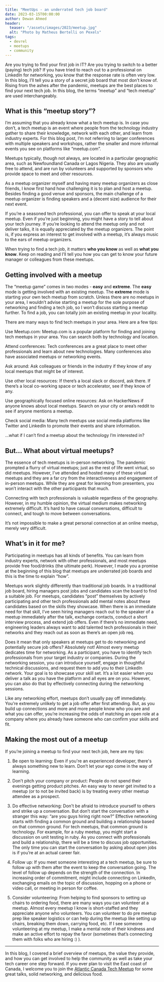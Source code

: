 ```yaml
---
title: "MeetUps - an underrated tech job board"
date: 2023-03-15T00:00:00
author: Dewan Ahmed
header:
  teaser: "/assets/images/2023/meetup.jpg"
  alt: "Photo by Matheus Bertelli on Pexels"
tags:
  - devrel
  - meetups
  - community
---
```


Are you trying to find your first job in IT? Are you trying to switch to a better (paying) tech job? If you have tried to reach out to a professional on LinkedIn for networking, you know that the response rate is often very low. In this blog, I’ll tell you a story of a secret job board that most don’t know of. Rising from the ashes after the pandemic, meetups are the best places to find your next tech job. In this blog, the terms “meetup” and “tech meetup” are used interchangeably. 

## What is this “meetup story”?

I’m assuming that you already know what a tech meetup is. In case you don’t, a tech meetup is an event where people from the technology industry gather to share their knowledge, network with each other, and learn from industry experts. For this blog post, I’m not referring to larger conferences with multiple speakers and workshops, rather the smaller and more informal events you see on platforms like “meetup.com”.

Meetups typically, though not always, are located in a particular geographic area, such as Newfoundland Canada or Lagos Nigeria. They also are usually free to attend, and are run by volunteers and supported by sponsors who provide space to meet and other resources.

As a meetup organizer myself and having many meetup organizers as close friends, I know first hand how challenging it is to plan and host a meetup. Besides finding a good venue and sponsors, the main challenge of a meetup organizer is finding speakers and a (decent size) audience for their next event. 

If you’re a seasoned tech professional, you can offer to speak at your local meetup. Even if you’re just beginning, you might have a story to tell about your tech journey. If you’re looking to attend the meetup only and not deliver talks, it is equally appreciated by the meetup organizers.  The point is, if you express an interest to get involved with a meetup, it’s always music to the ears of meetup organizers.

When trying to find a tech job, it matters **who you know** as well as **what you know**. Keep on reading and I’ll tell you how you can get to know your future manager or colleagues from these meetups.

## Getting involved with a meetup

The “meetup game” comes in two modes - **easy** and **extreme**. The **easy** mode is getting involved with an existing meetup. The **extreme** mode is starting your own tech meetup from scratch. Unless there are no meetups in your area, I wouldn’t advise starting a meetup for the sole purpose of networking and finding a tech job, so I won’t discuss starting a meetup further. To find a job, you can totally join an existing meetup in your locality. 

There are many ways to find tech meetups in your area. Here are a few tips:

Use Meetup.com: Meetup.com is a popular platform for finding and joining tech meetups in your area. You can search both by technology and location.

Attend conferences: Tech conferences are a great place to meet other professionals and learn about new technologies. Many conferences also have associated meetups or networking events.

Ask around: Ask colleagues or friends in the industry if they know of any local meetups that might be of interest.

Use other local resources: If there’s a local slack or discord, ask there. If there’s a local co-working space or tech accelerator, see if they know of any.

Use geographically focused online resources: Ask on HackerNews if anyone knows about local meetups. Search on your city or area’s reddit to see if anyone mentions a meetup.

Check social media: Many tech meetups use social media platforms like Twitter and LinkedIn to promote their events and share information.

…what if I can’t find a meetup about the technology I’m interested in?

## But… What about virtual meetups?

The essence of tech meetups is in-person networking. The pandemic prompted a flurry of virtual meetups; just as the rest of life went virtual, so did meetups. However, I’ve attended and hosted many of these virtual meetups and they are a far cry from the interactiveness and engagement of in-person meetups. While they are great for learning from presenters, you won’t interact with the other participants that much.

Connecting with tech professionals is valuable regardless of the geography. However, in my humble opinion, the virtual medium makes networking extremely difficult. It’s hard to have casual conversations, difficult to connect, and tough to move between conversations. 

It’s not impossible to make a great personal connection at an online meetup, merely very difficult.

## What’s in it for me? 

Participating in meetups has all kinds of  benefits. You can learn from industry experts, network with other professionals, and most meetups provide free food/drinks (the ultimate perk). However, I made you a promise at the beginning of this blog that meetups are underrated job boards and this is the time to explain “how”.

Meetups work slightly differently than traditional job boards. In a traditional job board, hiring managers post jobs and candidates scan the board to find a suitable job. For meetups, candidates “post” themselves by actively participating and other tech professionals add mental notes about these candidates based on the skills they showcase. When there is an immediate need for that skill, I’ve seen hiring managers reach out to the speaker of a meetup immediately after the talk, exchange contacts, conduct a short interview process, and extend job offers. Even if there’s no immediate need, engineering leaders always want to add talented tech professionals in their networks and they reach out as soon as there’s an open job req. 

Does it mean that only speakers at meetups get to do networking and potentially secure job offers? Absolutely not! Almost every meetup dedicates time for networking. As a participant, you have to identify tech professionals from your target industry or companies. During the networking session, you can introduce yourself, engage in thoughtful technical discussions, and request them to add you to their LinkedIn network. Your goal is to showcase your skill set. It’s a lot easier when you deliver a talk as you have the platform and all eyes are on you. However, you can also do that by effectively connecting during the networking sessions. 

Like any networking effort, meetups don’t usually pay off immediately. You’re extremely unlikely to get a job offer after first attending. But, as you build up connections and more and more people know who you are and what you can offer, you’re increasing the odds of matching an open role at a company where you already have someone who can confirm your skills and fit.

## Making the most out of a meetup

If you’re joining a meetup to find your next tech job, here are my tips:

1. Be open to learning: Even if you're an experienced developer, there's always something new to learn. Don’t let your ego come in the way of learning. 

2. Don’t pitch your company or product: People do not spend their evenings getting product pitches. An easy way to never get invited to a meetup (or to not be invited back) is by treating every other meetup attendee as a prospect.  

3. Do effective networking: Don't be afraid to introduce yourself to others and strike up a conversation. But don’t start the conversation with a stranger this way: “are you guys hiring right now?” Effective networking starts with finding a common ground and building  a relationship based on that common ground. For tech meetups, that common ground is technology. For example, for a ruby meetup, you might start a discussion on unit testing in ruby. As you connect with professionals and build a relationship, there will be a time to discuss job opportunities. The only time you can start the conversation by asking about  open jobs is if you’re at an actual career fair.

4. Follow up: If you meet someone interesting at a tech meetup, be sure to follow up with them after the event to keep the conversation going. The level of follow up depends on the strength of the connection. In increasing order of commitment, might include connecting on LinkedIn, exchanging emails on the topic of discussion, hopping on a phone or video call, or meeting in person for coffee.

5. Consider volunteering: From helping to find sponsors to setting up chairs to ordering food, there are many ways you can volunteer at a meetup. Almost every meetup I know is short-staffed and they appreciate anyone who volunteers. You can volunteer to do pre meetup prep like speaker logistics or can help during the meetup like setting up chairs, breaking them down, carrying food, etc. If I see someone volunteering at my meetup, I make a mental note of their kindness and make an active effort to repay the favor (sometimes that’s connecting them with folks who are hiring :) ).

---

In this blog, I covered a brief overview of meetups, the value they provide, and how you can get involved to help the community as well as take your tech career one step forward. If you ever plan to visit the East coast of Canada, I welcome you to join the [Atlantic Canada Tech Meetup](https://www.meetup.com/atlantic-canada-tech-meetup/) for some great talks, solid networking, and delicious food. 

